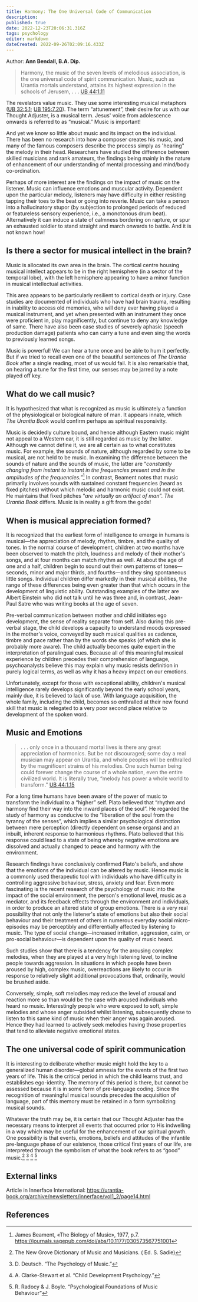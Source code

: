 ```yaml
---
title: Harmony: The One Universal Code of Communication
description: 
published: true
date: 2022-12-23T20:06:31.316Z
tags: psychology
editor: markdown
dateCreated: 2022-09-26T02:09:16.433Z
---
```


Author: **Ann Bendall, B.A. Dip.**

> Harmony, the music of the seven levels of melodious association, is the one universal code of spirit communication. Music, such as Urantia mortals understand, attains its highest expression in the schools of Jerusem, . . . [UB 44:1.11](/en/The_Urantia_Book/44#p1_11)

The revelators value music. They use some interesting musical metaphors ([UB 32:5.1](/en/The_Urantia_Book/32#p5_1); [UB 195:7.20](/en/The_Urantia_Book/195#p7_20)). The term “attunement”, their desire for us with our Thought Adjuster, is a musical term. Jesus' voice from adolescence onwards is referred to as “musical.” Music is important!

And yet we know so little about music and its impact on the individual. There has been no research into how a composer creates his music, and many of the famous composers describe the process simply as 'hearing" the melody in their head. Researchers have studied the difference between skilled musicians and rank amateurs, the findings being mainly in the nature of enhancement of our understanding of mental processing and mind/body co-ordination.

Perhaps of more interest are the findings on the impact of music on the listener. Music can influence emotions and muscular activity. Dependent upon the particular melody, listeners may have difficulty in either resisting tapping their toes to the beat or going into reverie. Music can take a person into a hallucinatory stupor (by subjection to  prolonged periods of reduced or featureless sensory experience, i.e., a monotonous drum beat). Alternatively it can induce a state of calmness bordering on rapture, or spur an exhausted soldier to stand straight and march onwards to battle. And it is not known how!

## Is there a sector for musical intellect in the brain?

Music is allocated its own area in the brain. The cortical centre housing musical intellect appears to be in the right hemisphere (in a sector of the temporal lobe), with the left hemisphere appearing to have a minor  function in musical intellectual activities.

This area appears to be particularly resilient to cortical death or injury. Case studies are documented of individuals who have had brain trauma, resulting in  inability to access old memories, who will deny ever having played a musical instrument, and yet when presented with an instrument they once were proficient in, play magnificently, but continue to deny any knowledge of same. There have also been case studies of severely aphasic (speech production damage) patients who can carry a tune and even sing the words to previously learned songs.

Music is powerful! We can hear a tune once and be able to hum it perfectly. But if we tried to recall even one of the beautiful sentences of _The Urantia Book_ after a single reading, most of us would fail. It is also remarkable that, on hearing a tune for the first time, our senses may be jarred by a note played off key.

## What do we call music?

It is hypothesized that what is recognized as music is ultimately a function of the physiological or biological nature of man. It appears innate, which _The Urantia Book_ would confirm perhaps as spiritual responsivity.

Music is decidedly culture bound, and hence although Eastern music might not appeal to a Western ear, it is still regarded as music by the latter. Although we cannot define it, we are all certain as to what constitutes music. For example, the sounds of nature, although regarded by some to be musical, are not held to be music. In examining the difference between the sounds of nature and the sounds of music, the latter are “_constantly changing from instant to instant in the frequencies present and in the amplitudes of the frequencies._”[^1] In contrast, Beament notes that music primarily involves sounds with sustained constant frequencies (heard as fixed pitches) without which melodic and harmonic music could not exist. He maintains that fixed pitches “_are virtually an artifact of man_”. _The Urantia Book_ differs. Music is in reality a gift from the gods!

## When is musical appreciation formed?

It is recognized that the earliest form  of intelligence to emerge in humans is musical—the appreciation of melody, rhythm, timbre, and the quality of tones.   In the normal course of development, children at two months have been observed to match the pitch, loudness and melody of their mother's songs, and at four months can match rhythm as well. At about the age of one and a half, children begin to sound out their own patterns of tones—seconds, minor and major thirds, and fourths—and they sing spontaneous little songs. Individual children differ markedly in their musical abilities, the range of these differences being even greater than that which occurs in the development of linguistic ability. Outstanding examples of the latter are Albert Einstein who did not talk until he was three and, in contrast, Jean-Paul Satre who was writing books at the age of seven.

Pre-verbal communication between mother and child initiates ego development, the sense of reality separate from self. Also during this pre-verbal stage, the child develops a capacity to understand moods expressed in the mother's voice, conveyed by such musical qualities as cadence, timbre and pace rather than by the words she speaks (of which she is probably more aware). The child actually becomes quite expert in the interpretation of paralingual cues. Because all of this meaningful musical experience by children precedes their comprehension of language,  psychoanalysts believe this may explain why music resists definition in purely logical terms, as well as why it has a heavy impact on our emotions.

Unfortunately, except for those with exceptional ability, children's musical intelligence rarely develops significantly beyond the early school years, mainly due, it is believed to lack of use. With language acquisition, the whole family, including the child, becomes so enthralled at their new found skill that music is relegated to a very poor second place relative to development of the spoken word.

## Music and Emotions

> . . . only once in a thousand mortal lives is there any great appreciation of harmonics. But be not discouraged; some day a real musician may appear on Urantia, and whole peoples will be enthralled by the magnificent strains of his melodies. One such human being could forever change the course of a whole nation, even the entire civilized world. It is literally true, “melody has power a whole world to transform.” [UB 44:1.15](/en/The_Urantia_Book/44#p1_15)

For a long time humans have been aware of the power of music to transform the individual to a “higher” self.  Plato believed that “rhythm and harmony find their way into the inward places of the soul”. He regarded the study of harmony as conducive to the “liberation of the soul from the tyranny of  the senses”, which implies a similar psychological distinction between mere perception (directly dependent on sense organs) and an inbuilt, inherent response to harmonious rhythms. Plato believed that this response could lead to a state of being whereby negative emotions are dissolved and actually changed to peace and harmony with the environment.

Research findings have conclusively confirmed Plato's beliefs, and show that the emotions of the individual can be altered by music. Hence music is a commonly used therapeutic tool with individuals who have difficulty in controlling aggressive behaviour, stress, anxiety and fear. Even more fascinating is the recent research of the psychology of music into the impact of the social environment, the person's emotional level, music as a mediator, and its feedback effects through the environment and individuals, in order to produce an altered state of group emotions. There is a very real possibility that not only the listener's state of emotions but also their social behaviour and their treatment of others in numerous everyday social micro-episodes may be perceptibly and differentially affected by listening to music. The  type of social change—increased irritation, aggression, calm, or pro-social behaviour—is dependent upon the quality of music heard.

Such studies show that there is a tendency for the arousing complex melodies, when they are played at a very high listening level, to incline people towards aggression. In situations in which people have been aroused by high, complex music, overreactions  are likely to occur in response to relatively slight additional provocations that, ordinarily, would be brushed aside.

Conversely, simple, soft melodies may reduce the level of arousal and reaction more so than would be the case with aroused individuals who heard no music. Interestingly people who were exposed to soft, simple melodies and whose anger subsided whilst listening, subsequently chose to listen to this same kind of music when their anger was again aroused. Hence they had learned to actively seek  melodies having those properties that tend to alleviate negative emotional states.

## The one universal code of spirit communication

It is interesting to deliberate whether music might hold the key to a generalized human disorder—global amnesia for the events of the first two years of life. This is the critical period in which the child learns trust, and establishes ego-identity. The memory of this period is there, but cannot be assessed because it is in some form of pre-language coding. Since the recognition of meaningful musical sounds precedes the acquisition of language, part of this memory must be retained in a form symbolizing musical sounds.

Whatever the truth may be, it is certain that our Thought Adjuster has the necessary means to interpret all events that occurred prior to His indwelling in a way which may be useful for the enhancement of our spiritual growth. One possibility is that events, emotions, beliefs and attitudes of the infantile pre-language phase of our existence, those critical first years of our life, are interpreted through the symbolism of what the book refers to as “good” music.[^2] [^3] [^4] [^5]

## External links

Article in Innerface International: https://urantia-book.org/archive/newsletters/innerface/vol1_2/page14.html

## References

[^1]: James Beament, «The Biology of Music», 1977, p.7. https://journals.sagepub.com/doi/abs/10.1177/030573567751001

[^2]: The New Grove Dictionary of Music and Musicians. ( Ed. S. Sadie)

[^3]: D. Deutsch. “The Psychology of Music.”

[^4]: A. Clarke-Stewart et al. “Child Development Psychology.”

[^5]: R. Radocy & J. Boyle. “Psychological Foundations of Music Behaviour”